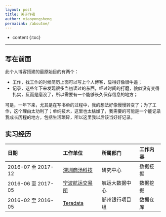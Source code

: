 ```yaml
---
layout: post
title: 关于作者
author: xiaoyongsheng
permalink: /aboutme/
---
```


* content
{:toc}

---

## 写在前面

此个人博客搭建的最原始目的有两个：
- 工作，找工作的时候简历上面可以写上个人博客，显得好像很牛逼；
- 记录，这些年下来发现很多当初读过的东西，经过时间的打磨，貌似没有变得扎实，反而是磨没了，所以需要有一个能够长久保存信息的地方；

可是，一年下来，尤其是在写书单的过程中，我的想法好像慢慢转变了；为了工作，这个理由太功利了；单纯技术，这里也太枯燥了，我需要的可能是一个能记录我成长历程的地方，包括生活琐碎，所以这里我以后该当好好记录。


## 实习经历

| 日期               | 工作单位                                  | 所属部门       | 工作内容 |
|:-------------------|:------------------------------------------|:---------------|:---------|
| 2016-07 至 2017-12 | [深圳商汤科技](http://www.nbse.net.cn/)   | 研究中心       | 数据挖掘 |
| 2016-06 至 2017-05 | [宁波航运交易所](http://www.nbse.net.cn/) | 航运大数据中心 | 数据挖掘 |
| 2016-02 至 2016-05 | [Teradata](http://cn.teradata.com/)       | 鄞州银行项目组 | 数据仓库 |
